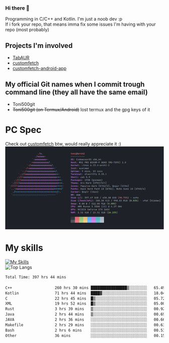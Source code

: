 ### Hi there 👋

Programming in C/C++ and Kotlin. I'm just a noob dev :p\
If i fork your repo, that means imma fix some issues I'm having with your repo (most probably)

## Projects I'm involved
 - [TabAUR](https://github.com/BurntRanch/TabAUR)
 - [customfetch](https://github.com/Toni500github/customfetch)
 - [customfetch-android-app](https://github.com/Toni500github/customfetch-android-app)

## My official Git names when I commit trough command line (they all have the same email)
* Toni500git
* ~~Toni500git (on Termux/Android)~~ lost termux and the gpg keys of it

# PC Spec
Check out [customfetch](https://github.com/Toni500github/customfetch) btw, would really appreciate it :)
![screenshot.png](https://github.com/Toni500github/customfetch/raw/main/screenshot.png)

# My skills
[![My Skills](https://skillicons.dev/icons?i=cpp,bash,kotlin,androidstudio,arch,linux&theme=light)](https://skillicons.dev)\
![Top Langs](https://github-readme-stats.vercel.app/api/top-langs/?username=Toni500github&layout=compact)

<!--START_SECTION:waka-->

```txt
Total Time: 397 hrs 44 mins

C++                   260 hrs 30 mins ████████████████▒░░░░░░░░   65.49 %
Kotlin                71 hrs 44 mins  ████▓░░░░░░░░░░░░░░░░░░░░   18.04 %
C                     22 hrs 45 mins  █▒░░░░░░░░░░░░░░░░░░░░░░░   05.72 %
XML                   19 hrs 52 mins  █▒░░░░░░░░░░░░░░░░░░░░░░░   05.00 %
Rust                  3 hrs 39 mins   ▒░░░░░░░░░░░░░░░░░░░░░░░░   00.92 %
Java                  2 hrs 44 mins   ▒░░░░░░░░░░░░░░░░░░░░░░░░   00.69 %
JAVA                  2 hrs 36 mins   ░░░░░░░░░░░░░░░░░░░░░░░░░   00.66 %
Makefile              2 hrs 29 mins   ░░░░░░░░░░░░░░░░░░░░░░░░░   00.63 %
Bash                  2 hrs 6 mins    ░░░░░░░░░░░░░░░░░░░░░░░░░   00.53 %
Other                 36 mins         ░░░░░░░░░░░░░░░░░░░░░░░░░   00.15 %
```

<!--END_SECTION:waka-->

